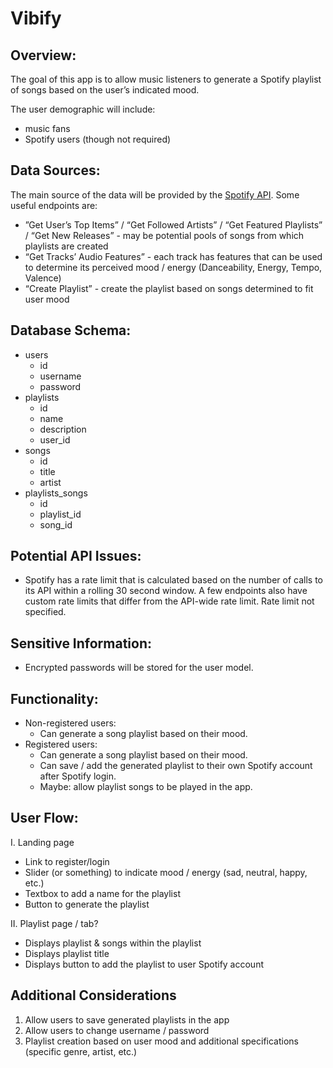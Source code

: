 # Vibify

## Overview:

The goal of this app is to allow music listeners to generate a Spotify playlist of songs based on the user’s indicated mood. 

The user demographic will include:

- music fans
- Spotify users (though not required)

## Data Sources:

The main source of the data will be provided by the [Spotify API](https://developer.spotify.com/documentation/web-api/). Some useful endpoints are:

- ”Get User’s Top Items” / “Get Followed Artists” / “Get Featured Playlists” / “Get New Releases” - may be potential pools of songs from which playlists are created
- “Get Tracks’ Audio Features” - each track has features that can be used to determine its perceived mood / energy (Danceability, Energy, Tempo, Valence)
- “Create Playlist” - create the playlist based on songs determined to fit user mood

## Database Schema:

- users
  - id
  - username
  - password
- playlists
  - id
  - name
  - description
  - user_id
- songs
  - id
  - title
  - artist
- playlists_songs
  - id
  - playlist_id
  - song_id


## Potential API Issues:

- Spotify has a rate limit that is calculated based on the number of calls to its API within a rolling 30 second window. A few endpoints also have custom rate limits that differ from the API-wide rate limit. Rate limit not specified.

## Sensitive Information:

- Encrypted passwords will be stored for the user model.

## Functionality:

- Non-registered users:
  - Can generate a song playlist based on their mood. 
- Registered users:
  - Can generate a song playlist based on their mood. 
  - Can save / add the generated playlist to their own Spotify account after Spotify login.
  - Maybe: allow playlist songs to be played in the app.

## User Flow:

I. Landing page

- Link to register/login
- Slider (or something) to indicate mood / energy (sad, neutral, happy, etc.)
- Textbox to add a name for the playlist
- Button to generate the playlist

II. Playlist page / tab?

- Displays playlist & songs within the playlist
- Displays playlist title
- Displays button to add the playlist to user Spotify account

## Additional Considerations

1. Allow users to save generated playlists in the app
2. Allow users to change username / password
3. Playlist creation based on user mood and additional specifications (specific genre, artist, etc.)
